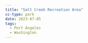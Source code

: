 ```yaml
---
title: "Salt Creek Recreation Area"
cc-type: park
date: 2023-07-05
tags:
  - Port Angeles
  - Washington
---
```

